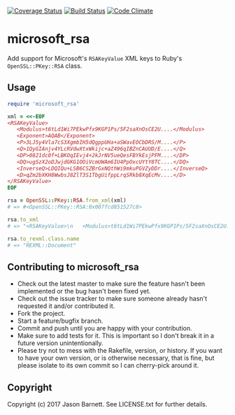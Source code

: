 [![Coverage Status](https://coveralls.io/repos/github/jasonwbarnett/microsoft_rsa/badge.svg?branch=master)](https://coveralls.io/github/jasonwbarnett/microsoft_rsa?branch=master)
[![Build Status](https://travis-ci.org/jasonwbarnett/microsoft_rsa.svg?branch=master)](https://travis-ci.org/jasonwbarnett/microsoft_rsa)
[![Code Climate](https://codeclimate.com/github/jasonwbarnett/microsoft_rsa/badges/gpa.svg)](https://codeclimate.com/github/jasonwbarnett/microsoft_rsa)

microsoft_rsa
=============

Add support for Microsoft's `RSAKeyValue` XML keys to Ruby's `OpenSSL::PKey::RSA` class.

Usage
-----

```ruby
require 'microsoft_rsa'

xml = <<-EOF
<RSAKeyValue>
   <Modulus>t6tLd1Wi7PEkwPfx9KGP1Ps/5F2saXnOsCE2U....</Modulus>
   <Exponent>AQAB</Exponent>
   <P>3LJ5y4Vla7cS3XgmbIH5dQgppUHa+aSWavEOCbDRS/M....</P>
   <Q>1QyGIAnjv4YLcRVdwXtxWkijc+aZ496qIBZnCAUUD/E....</Q>
   <DP>0821dc0f+LBKOqIEvj4+2kJrNV5ueQesFBYkEsjPFM....</DP>
   <DQ>ugSzX2oDJwjdGKG1OOiVcmUWAm6IU4PpOxcUYtY8TC....</DQ>
   <InverseQ>LDQIQu+LSB6CSZBrGxNQthWi9mkuPGVZyDDr....</InverseQ>
   <D>qZm2bXKH8WwbsJ8ZlT3S1TbgUifppLrqSRkb8XqEcMv....</D>
</RSAKeyValue>
EOF

rsa = OpenSSL::PKey::RSA.from_xml(xml)
# => #<OpenSSL::PKey::RSA:0x007fcd851527c8>

rsa.to_xml
# => "<RSAKeyValue>\n   <Modulus>t6tLd1Wi7PEkwPfx9KGP1Ps/5F2saXnOsCE2U....</Modulus>\n   <Exponent>AQAB</Exponent>\n   <P>3LJ5y4Vla7cS3XgmbIH5dQgppUHa+aSWavEOCbDRS/M....</P>\n   <Q>1QyGIAnjv4YLcRVdwXtxWkijc+aZ496qIBZnCAUUD/E....</Q>\n   <DP>0821dc0f+LBKOqIEvj4+2kJrNV5ueQesFBYkEsjPFM....</DP>\n   <DQ>ugSzX2oDJwjdGKG1OOiVcmUWAm6IU4PpOxcUYtY8TC....</DQ>\n   <InverseQ>LDQIQu+LSB6CSZBrGxNQthWi9mkuPGVZyDDr....</InverseQ>\n   <D>qZm2bXKH8WwbsJ8ZlT3S1TbgUifppLrqSRkb8XqEcMv....</D>\n</RSAKeyValue>\n"

rsa.to_rexml.class.name
# => "REXML::Document"
```

Contributing to microsoft_rsa
-----------------------------

* Check out the latest master to make sure the feature hasn't been implemented or the bug hasn't been fixed yet.
* Check out the issue tracker to make sure someone already hasn't requested it and/or contributed it.
* Fork the project.
* Start a feature/bugfix branch.
* Commit and push until you are happy with your contribution.
* Make sure to add tests for it. This is important so I don't break it in a future version unintentionally.
* Please try not to mess with the Rakefile, version, or history. If you want to have your own version, or is otherwise necessary, that is fine, but please isolate to its own commit so I can cherry-pick around it.

Copyright
---------

Copyright (c) 2017 Jason Barnett. See LICENSE.txt for
further details.

